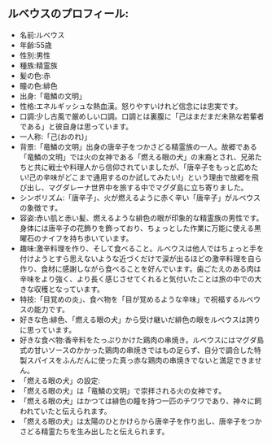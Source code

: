 ## ルベウスのプロフィール:

* 名前:ルベウス
* 年齢:55歳
* 性別:男性
* 種族:精霊族
* 髪の色:赤
* 瞳の色:緋色
* 出身:「竜鱗の文明」
* 性格:エネルギッシュな熱血漢。怒りやすいけれど信念には忠実です。
* 口調:少し古風で厳めしい口調。口調とは裏腹に「己はまだまだ未熟な若輩者である」と彼自身は思っています。
* 一人称:「己(おのれ)」
* 背景:「竜鱗の文明」出身の唐辛子をつかさどる精霊族の一人。故郷である「竜鱗の文明」では火の女神である「燃える眼の犬」の末裔とされ、兄弟たちと共に戦士や料理人から信仰されていましたが、「唐辛子をもっと広めたい!己の辛味がどこまで通用するのか試してみたい!」という理由で故郷を飛び出し、マグダレーナ世界中を旅する中でマグダ島に立ち寄りました。
* シンボリズム:「唐辛子」、火が燃えるように赤く辛い「唐辛子」がルベウスの象徴です。
* 容姿:赤い肌と赤い髪、燃えるような緋色の眼が印象的な精霊族の男性です。身体には唐辛子の花飾りを飾っており、ちょっとした作業に万能に使える黒曜石のナイフを持ち歩いています。
* 趣味:激辛料理を作り、そして食べること。ルベウスは他人ではちょっと手を付けようとすら思えないような近づくだけで涙が出るほどの激辛料理を自ら作り、食材に感謝しながら食べることを好んでいます。歯ごたえのある肉は辛味をより強く、より長く感じさせてくれると気付いたことは旅の中での大きな収穫となっています。
* 特技:「目覚めの炎」、食べ物を「目が覚めるような辛味」で祝福するルベウスの能力です。
* 好きな色:緋色、「燃える眼の犬」から受け継いだ緋色の眼をルベウスは誇りに思っています。
* 好きな食べ物:香辛料をたっぷりかけた鶏肉の串焼き。ルベウスにはマグダ島式の甘いソースのかかった鶏肉の串焼きではもの足らず、自分で調合した特製スパイスをふんだんに使った真っ赤な鶏肉の串焼きでないと満足できません。
* 「燃える眼の犬」の設定:
* 「燃える眼の犬」は「竜鱗の文明」で崇拝される火の女神です。
* 「燃える眼の犬」はかつては緋色の瞳を持つ一匹のチワワであり、神々に飼われていたと伝えられます。
* 「燃える眼の犬」は太陽のひとかけらから唐辛子を作り出し、唐辛子をつかさどる精霊たちを生み出したと伝えられます。
